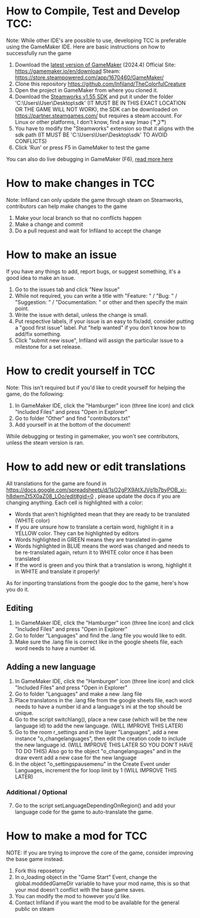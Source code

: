# How to Compile, Test and Develop TCC:
Note: While other IDE's are possible to use, developing TCC is preferable using the GameMaker IDE.
Here are basic instructions on how to successfully run the game

1. Download the [latest version of GameMaker](https://gamemaker.io/en/download) (2024.4)
Official Site: https://gamemaker.io/en/download
Steam: https://store.steampowered.com/app/1670460/GameMaker/
3. Clone this repository https://github.com/Infiland/TheColorfulCreature
4. Open the project in GameMaker from where you cloned it.
5. Download the [Steamworks v1.55 SDK](https://partner.steamgames.com/downloads/list) and put it under the folder 'C:\Users\User\Desktop\sdk' (IT MUST BE IN THIS EXACT LOCATION OR THE GAME WILL NOT WORK), the SDK can be downloaded on https://partner.steamgames.com/ but requires a steam account. For Linux or other platforms, I don't know, find a way lmao  ( ͡° ͜ʖ ͡°)
6. You have to modify the "Steamworks" extension so that it aligns with the sdk path (IT MUST BE 'C:\Users\User\Desktop\sdk' TO AVOID CONFLICTS)
7. Click 'Run' or press F5 in GameMaker to test the game

You can also do live debugging in GameMaker (F6), [read more here](https://gamemaker.io/en/tutorials/debugger)

# How to make changes in TCC
Note: Infiland can only update the game through steam on Steamworks, contributors can help make changes to the game
1. Make your local branch so that no conflicts happen
2. Make a change and commit
3. Do a pull request and wait for Infiland to accept the change

# How to make an issue
If you have any things to add, report bugs, or suggest something, it's a good idea to make an issue.

1. Go to the issues tab and click "New Issue"
2. While not required, you can write a title with "Feature: " / "Bug: " / "Suggestion: " / "Documentation: " or other and then specify the main point.
3. Write the issue with detail, unless the change is small.
4. Put respective labels, if your issue is an easy to fix/add, consider putting a "good first issue" label. Put "help wanted" if you don't know how to add/fix something.
5. Click "submit new issue", Infiland will assign the particular issue to a milestone for a set release.

# How to credit yourself in TCC
Note: This isn't required but if you'd like to credit yourself for helping the game, do the following:
1. In GameMaker IDE, click the "Hamburger" icon (three line icon) and click "Included Files" and press "Open in Explorer"
2. Go to folder "Other" and find "contributors.txt"
3. Add yourself in at the bottom of the document!

While debugging or testing in gamemaker, you won't see contributors, unless the steam version is ran.

# How to add new or edit translations
All translations for the game are found in https://docs.google.com/spreadsheets/d/1sO2gPX9AtXJVg1b7byPOB_xi-h8dwmZt5X0aZ08_LOo/edit#gid=0 , please update the docs if you are changing anything.
Each cell is highlighted with a color:
- Words that aren't highlighted mean that they are ready to be translated (WHITE color)
- If you are unsure how to translate a certain word, highlight it in a YELLOW color. They can be highlighted by editors
- Words highlighted in GREEN means they are translated in-game
- Words highlighted in BLUE means the word was changed and needs to be re-translated again, return it to WHITE color once it has been translated
- If the word is green and you think that a translation is wrong, highlight it in WHITE and translate it properly!

As for importing translations from the google doc to the game, here's how you do it.

## Editing
1. In GameMaker IDE, click the "Hamburger" icon (three line icon) and click "Included Files" and press "Open in Explorer"
2. Go to folder "Languages" and find the .lang file you would like to edit.
3. Make sure the .lang file is correct like in the google sheets file, each word needs to have a number id.

## Adding a new language
1. In GameMaker IDE, click the "Hamburger" icon (three line icon) and click "Included Files" and press "Open in Explorer"
2. Go to folder "Languages" and make a new .lang file
3. Place translatons in the .lang file from the google sheets file, each word needs to have a number id and a language's ini at the top should be unique.
4. Go to the script switchlang(), place a new case (which will be the new language id) to add the new language. (WILL IMPROVE THIS LATER)
5. Go to the room r_settings and in the layer "Languages", add a new instance "o_changelanguages", then edit the creation code to include the new language id. (WILL IMPROVE THIS LATER SO YOU DON'T HAVE TO DO THIS)
Also go to the object "o_changelanguages" and in the draw event add a new case for the new language
6. In the object "o_settingspausemenu" in the Create Event under Languages, increment the for loop limit by 1 (WILL IMPROVE THIS LATER)

### Additional / Optional
7. Go to the script setLanguageDependingOnRegion() and add your language code for the game to auto-translate the game.

# How to make a mod for TCC
NOTE: If you are trying to improve the core of the game, consider improving the base game instead.
1. Fork this reposetory
2. In o_loading object in the "Game Start" Event, change the global.moddedGameDir variable to have your mod name, this is so that your mod doesn't conflict with the base game saves.
3. You can modify the mod to however you'd like.
4. Contact Infiland if you want the mod to be available for the general public on steam